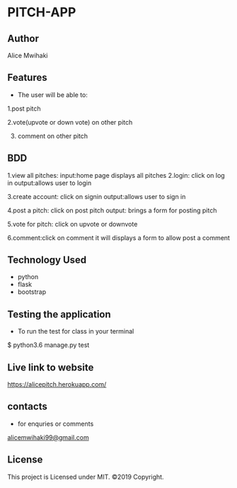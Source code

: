 # PITCH-APP

## Author

Alice Mwihaki

## Features

- The user will be able to:

1.post pitch

2.vote(upvote or down vote) on other pitch

3. comment on other pitch

## BDD

1.view all pitches:
input:home page displays all pitches
2.login:
click on log in
output:allows user to login

3.create account:
click on signin
output:allows user to sign in

4.post a pitch:
click on post pitch 
output:
brings a form for posting pitch

5.vote for pitch:
click on upvote or downvote

6.comment:click on comment it will displays a form to allow post a comment

## Technology Used

- python
- flask
- bootstrap

## Testing the application

- To run the test for class in your terminal

$ python3.6 manage.py test

## Live link to website
https://alicepitch.herokuapp.com/

## contacts 

- for enquries or comments

 alicemwihaki99@gmail.com



## License
This project is Licensed under MIT. ©2019 Copyright.

